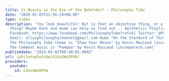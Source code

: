```yaml
---
title: Is Beauty in the Eye of the Beholder? - Philosophy Tube
date: "2020-01-03T21:56:24+08:00"
type: video
description: 'You look beautiful! But is that an objective thing, or a subjective
  thing? Maybe Kant and Hume can help us find out... Aesthetics Playlist: https://www.youtube.com/playlist?list=PLvoAL-KSZ32d-ywRVwELJOl61bKwjzw6h
  Facebook: https://www.facebook.com/PhilosophyTube?ref=hl Twitter: @PhilosopyTube
  Email: ollysphilosophychannel@gmail.com Hume "On the Standard of Taste" http://www.bartleby.com/27/15.html
  The Philosophy Tube theme is "Show Your Moves" by Kevin MacLeod (incompetech.com)
  The Comment music is "Pamgea" by Kevin MacLeod (incompetech.com)'
publishdate: "2014-05-02T08:48:01.000Z"
url: /philosophytube/G1UsGWxDPKA/
providers:
  youtube:
    id: G1UsGWxDPKA
---
```

